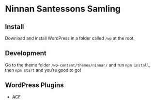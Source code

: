 # Ninnan Santessons Samling

## Install
Download and install WordPress in a folder called `/wp` at the root.

## Development
Go to the theme folder `/wp-content/themes/ninnan/` and run `npm install`, then `npm start` and you’re good to go!

## WordPress Plugins
- [ACF](https://www.advancedcustomfields.com/)
